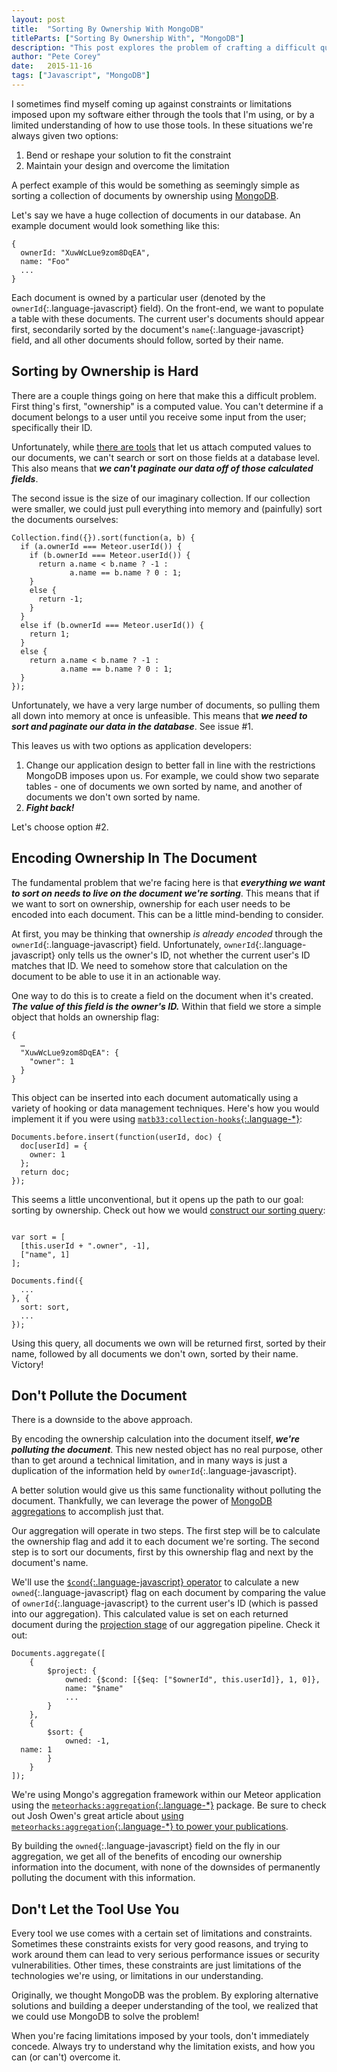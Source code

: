 ```yaml
---
layout: post
title:  "Sorting By Ownership With MongoDB"
titleParts: ["Sorting By Ownership With", "MongoDB"]
description: "This post explores the problem of crafting a difficult query in MongoDB. Use your tools; don't let your tools use you."
author: "Pete Corey"
date:   2015-11-16
tags: ["Javascript", "MongoDB"]
---
```


I sometimes find myself coming up against constraints or limitations imposed upon my software either through the tools that I'm using, or by a limited understanding of how to use those tools. In these situations we're always given two options:

1. Bend or reshape your solution to fit the constraint
2. Maintain your design and overcome the limitation

A perfect example of this would be something as seemingly simple as sorting a collection of documents by ownership using [MongoDB](https://www.mongodb.com/).

Let's say we have a huge collection of documents in our database. An example document would look something like this:

<pre class="language-javascript"><code class="language-javascript">{
  ownerId: "XuwWcLue9zom8DqEA",
  name: "Foo"
  ...
}
</code></pre>

Each document is owned by a particular user (denoted by the `ownerId`{:.language-javascript} field). On the front-end, we want to populate a table with these documents. The current user's documents should appear first, secondarily sorted by the document's `name`{:.language-javascript} field, and all other documents should follow, sorted by their name.

## Sorting by Ownership is Hard

There are a couple things going on here that make this a difficult problem. First thing's first, "ownership" is a computed value. You can't determine if a document belongs to a user until you receive some input from the user; specifically their ID.

Unfortunately, while [there are tools](https://github.com/dburles/meteor-collection-helpers) that let us attach computed values to our documents, we can't search or sort on those fields at a database level. This also means that ___we can't paginate our data off of those calculated fields___.

The second issue is the size of our imaginary collection. If our collection were smaller, we could just pull everything into memory and (painfully) sort the documents ourselves:

<pre class="language-javascript"><code class="language-javascript">Collection.find({}).sort(function(a, b) {
  if (a.ownerId === Meteor.userId()) {
    if (b.ownerId === Meteor.userId()) {
      return a.name < b.name ? -1 :
             a.name == b.name ? 0 : 1;
    }
    else {
      return -1;
    }
  }
  else if (b.ownerId === Meteor.userId()) {
    return 1;
  }
  else {
    return a.name < b.name ? -1 :
           a.name == b.name ? 0 : 1;
  }
});
</code></pre>

Unfortunately, we have a very large number of documents, so pulling them all down into memory at once is unfeasible. This means that ___we need to sort and paginate our data in the database___. See issue #1.

This leaves us with two options as application developers:

1. Change our application design to better fall in line with the restrictions MongoDB imposes upon us. For example, we could show two separate tables - one of documents we own sorted by name, and another of documents we don't own sorted by name.
2. ___Fight back!___

Let's choose option #2.

## Encoding Ownership In The Document

The fundamental problem that we're facing here is that ___everything we want to sort on needs to live on the document we're sorting___. This means that if we want to sort on ownership, ownership for each user needs to be encoded into each document. This can be a little mind-bending to consider.

At first, you may be thinking that ownership _is already encoded_ through the `ownerId`{:.language-javascript} field. Unfortunately, `ownerId`{:.language-javascript} only tells us the owner's ID, not whether the current user's ID matches that ID. We need to somehow store that calculation on the document to be able to use it in an actionable way.

One way to do this is to create a field on the document when it's created. ___The value of this field is the owner's ID.___ Within that field we store a simple object that holds an ownership flag:

<pre class="language-javascript"><code class="language-javascript">{
  …
  "XuwWcLue9zom8DqEA": {
    "owner": 1
  }
}
</code></pre>

This object can be inserted into each document automatically using a variety of hooking or data management techniques. Here's how you would implement it if you were using [`matb33:collection-hooks`{:.language-*}](https://github.com/matb33/meteor-collection-hooks):

<pre class="language-javascript"><code class="language-javascript">Documents.before.insert(function(userId, doc) {
  doc[userId] = {
    owner: 1
  };
  return doc;
});
</code></pre>

This seems a little unconventional, but it opens up the path to our goal: sorting by ownership. Check out how we would [construct our sorting query](http://docs.meteor.com/#/full/sortspecifiers):

<pre class="language-javascript"><code class="language-javascript">
var sort = [
  [this.userId + ".owner", -1],
  ["name", 1]
];

Documents.find({
  ...
}, {
  sort: sort,
  ...
});
</code></pre>

Using this query, all documents we own will be returned first, sorted by their name, followed by all documents we don't own, sorted by their name. Victory!

## Don't Pollute the Document

There is a downside to the above approach.

By encoding the ownership calculation into the document itself, ___we're polluting the document___. This new nested object has no real purpose, other than to get around a technical limitation, and in many ways is just a duplication of the information held by `ownerId`{:.language-javascript}.

A better solution would give us this same functionality without polluting the document. Thankfully, we can leverage the power of [MongoDB aggregations](https://docs.mongodb.org/manual/aggregation/) to accomplish just that.

Our aggregation will operate in two steps. The first step will be to calculate the ownership flag and add it to each document we're sorting. The second step is to sort our documents, first by this ownership flag and next by the document's name.

We'll use the [`$cond`{:.language-javascript} operator](https://docs.mongodb.org/manual/reference/operator/aggregation/cond/#exp._S_cond) to calculate a new `owned`{:.language-javascript} flag on each document by comparing the value of `ownerId`{:.language-javascript} to the current user's ID (which is passed into our aggregation). This calculated value is set on each returned document during the [projection stage](https://docs.mongodb.org/manual/reference/operator/aggregation/project/#pipe._S_project) of our aggregation pipeline. Check it out:

<pre class="language-javascript"><code class="language-javascript">Documents.aggregate([
    {
        $project: {
            owned: {$cond: [{$eq: ["$ownerId", this.userId]}, 1, 0]},
            name: "$name"
            ...
        }
    },
    {
        $sort: {
            owned: -1,
  name: 1
        }
    }
]);
</code></pre>

We're using Mongo's aggregation framework within our Meteor application using the [`meteorhacks:aggregation`{:.language-*}](https://github.com/meteorhacks/meteor-aggregate) package. Be sure to check out Josh Owen's great article about [using `meteorhacks:aggregation`{:.language-*} to power your publications](http://joshowens.me/using-mongodb-aggregations-to-power-a-meteor-js-publication/).

By building the `owned`{:.language-javascript} field on the fly in our aggregation, we get all of the benefits of encoding our ownership information into the document, with none of the downsides of permanently polluting the document with this information.

## Don't Let the Tool Use You

Every tool we use comes with a certain set of limitations and constraints. Sometimes these constraints exists for very good reasons, and trying to work around them can lead to very serious performance issues or security vulnerabilities. Other times, these constraints are just limitations of the technologies we're using, or limitations in our understanding.

Originally, we thought MongoDB was the problem. By exploring alternative solutions and building a deeper understanding of the tool, we realized that we could use MongoDB to solve the problem!

When you're facing limitations imposed by your tools, don't immediately concede. Always try to understand why the limitation exists, and how you can (or can't) overcome it.

